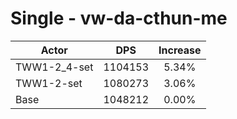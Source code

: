 # Single - vw-da-cthun-me
| Actor | DPS | Increase |
|---|:---:|:---:|
|TWW1-2_4-set|1104153|5.34%|
|TWW1-2-set|1080273|3.06%|
|Base|1048212|0.00%|
